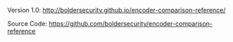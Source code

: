 Version 1.0:
<http://boldersecurity.github.io/encoder-comparison-reference/>

Source Code:
<https://github.com/boldersecurity/encoder-comparison-reference>